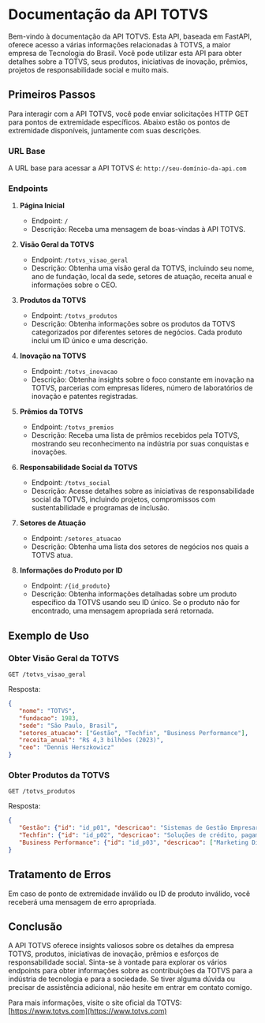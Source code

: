 # Documentação da API TOTVS

Bem-vindo à documentação da API TOTVS. Esta API, baseada em FastAPI, oferece acesso a várias informações relacionadas à TOTVS, a maior empresa de Tecnologia do Brasil. Você pode utilizar esta API para obter detalhes sobre a TOTVS, seus produtos, iniciativas de inovação, prêmios, projetos de responsabilidade social e muito mais.

## Primeiros Passos

Para interagir com a API TOTVS, você pode enviar solicitações HTTP GET para pontos de extremidade específicos. Abaixo estão os pontos de extremidade disponíveis, juntamente com suas descrições.

### URL Base

A URL base para acessar a API TOTVS é: `http://seu-domínio-da-api.com`

### Endpoints

1. **Página Inicial**
   - Endpoint: `/`
   - Descrição: Receba uma mensagem de boas-vindas à API TOTVS.

2. **Visão Geral da TOTVS**
   - Endpoint: `/totvs_visao_geral`
   - Descrição: Obtenha uma visão geral da TOTVS, incluindo seu nome, ano de fundação, local da sede, setores de atuação, receita anual e informações sobre o CEO.

3. **Produtos da TOTVS**
   - Endpoint: `/totvs_produtos`
   - Descrição: Obtenha informações sobre os produtos da TOTVS categorizados por diferentes setores de negócios. Cada produto inclui um ID único e uma descrição.

4. **Inovação na TOTVS**
   - Endpoint: `/totvs_inovacao`
   - Descrição: Obtenha insights sobre o foco constante em inovação na TOTVS, parcerias com empresas líderes, número de laboratórios de inovação e patentes registradas.

5. **Prêmios da TOTVS**
   - Endpoint: `/totvs_premios`
   - Descrição: Receba uma lista de prêmios recebidos pela TOTVS, mostrando seu reconhecimento na indústria por suas conquistas e inovações.

6. **Responsabilidade Social da TOTVS**
   - Endpoint: `/totvs_social`
   - Descrição: Acesse detalhes sobre as iniciativas de responsabilidade social da TOTVS, incluindo projetos, compromissos com sustentabilidade e programas de inclusão.

7. **Setores de Atuação**
   - Endpoint: `/setores_atuacao`
   - Descrição: Obtenha uma lista dos setores de negócios nos quais a TOTVS atua.

8. **Informações do Produto por ID**
   - Endpoint: `/{id_produto}`
   - Descrição: Obtenha informações detalhadas sobre um produto específico da TOTVS usando seu ID único. Se o produto não for encontrado, uma mensagem apropriada será retornada.

## Exemplo de Uso

### Obter Visão Geral da TOTVS
```http
GET /totvs_visao_geral
```
Resposta:
```json
{
   "nome": "TOTVS",
   "fundacao": 1983,
   "sede": "São Paulo, Brasil",
   "setores_atuacao": ["Gestão", "Techfin", "Business Performance"],
   "receita_anual": "R$ 4,3 bilhões (2023)",
   "ceo": "Dennis Herszkowicz"
}
```

### Obter Produtos da TOTVS
```http
GET /totvs_produtos
```
Resposta:
```json
{
   "Gestão": {"id": "id_p01", "descricao": "Sistemas de Gestão Empresarial"},
   "Techfin": {"id": "id_p02", "descricao": "Soluções de crédito, pagamentos e serviços financeiros"},
   "Business Performance": {"id": "id_p03", "descricao": ["Marketing Digital", "Digital Commerce", "Soluções de Customer Experience (CX)"]}
}
```

## Tratamento de Erros

Em caso de ponto de extremidade inválido ou ID de produto inválido, você receberá uma mensagem de erro apropriada.

## Conclusão

A API TOTVS oferece insights valiosos sobre os detalhes da empresa TOTVS, produtos, iniciativas de inovação, prêmios e esforços de responsabilidade social. Sinta-se à vontade para explorar os vários endpoints para obter informações sobre as contribuições da TOTVS para a indústria de tecnologia e para a sociedade. Se tiver alguma dúvida ou precisar de assistência adicional, não hesite em entrar em contato comigo.

Para mais informações, visite o site oficial da TOTVS: [https://www.totvs.com](https://www.totvs.com)
